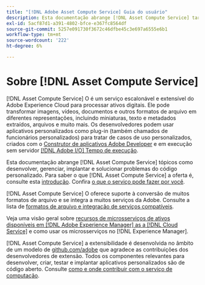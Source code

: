 ```yaml
---
title: "[!DNL Adobe Asset Compute Service] Guia do usuário"
description: Esta documentação abrange [!DNL Asset Compute Service] tarefas como introdução, como desenvolver, gerenciar, implantar e solucionar problemas do código personalizado.
exl-id: 5acf87d1-a391-4802-bfce-e367fc8564df
source-git-commit: 5257e091730f3672c46dfbe45c3e697a6555e6b1
workflow-type: tm+mt
source-wordcount: '222'
ht-degree: 6%

---
```


# Sobre [!DNL Asset Compute Service]

[!DNL Asset Compute Service] O é um serviço escalonável e extensível do Adobe Experience Cloud para processar ativos digitais. Ele pode transformar imagens, vídeos, documentos e outros formatos de arquivo em diferentes representações, incluindo miniaturas, texto e metadados extraídos, arquivos e muito mais. Os desenvolvedores podem usar aplicativos personalizados como plug-in (também chamados de funcionários personalizados) para tratar de casos de uso personalizados, criados com o [Construtor de aplicativos Adobe Developer](https://developer.adobe.com/app-builder/docs/overview) e em execução sem servidor [[!DNL Adobe I/O] Tempo de execução](https://www.adobe.io/apis/experienceplatform/runtime.html).

Esta documentação abrange [!DNL Asset Compute Service] tópicos como desenvolver, gerenciar, implantar e solucionar problemas do código personalizado. Para saber o que [!DNL Asset Compute Service] a oferta é, consulte esta [introdução](introduction.md). Confira [o que o serviço pode fazer por você](introduction.md#possible-use-cases-benefits).

[!DNL Asset Compute Service] O oferece suporte à conversão de muitos formatos de arquivo e se integra a muitos serviços da Adobe. Consulte a lista de [formatos de arquivo e integração de serviços compatíveis](https://experienceleague.adobe.com/docs/experience-manager-cloud-service/assets/file-format-support.html).

Veja uma visão geral sobre [recursos de microsserviços de ativos disponíveis em [!DNL Adobe Experience Manager] as a [!DNL Cloud Service]](https://experienceleague.adobe.com/docs/experience-manager-cloud-service/assets/asset-microservices-overview.html?lang=pt-BR) e como usar os microsserviços no [!DNL Experience Manager].

[!DNL Asset Compute Service] a extensibilidade é desenvolvida no âmbito de um modelo de [github.com/adobe](https://github.com/adobe) que agradece as contribuições dos desenvolvedores de extensão. Todos os componentes relevantes para desenvolver, criar, testar e implantar aplicativos personalizados são de código aberto. Consulte [como e onde contribuir com o serviço de computação](contribute-to-compute-service.md).

<!--
Possible to record the below info here in this landing page to centralize the miscellaneous info about Asset Compute Service?
 List of dependencies and requirements SDK, CLI, Devtools, etc.? Or may be a link to the prerequisites.
 Introduction video when Tech Marketing team shares one.
-->
